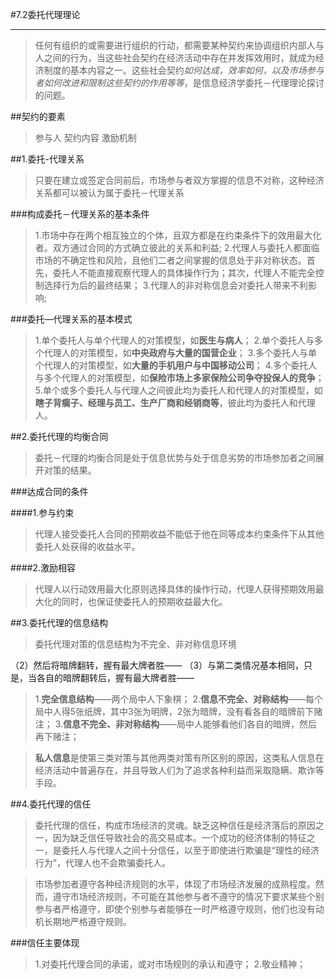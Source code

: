 #7.2委托代理理论

***

>任何有组织的或需要进行组织的行动，都需要某种契约来协调组织内部人与人之间的行为，当这些社会契约在经济活动中存在并发挥效用时，就成为经济制度的基本内容之一。这些社会契约*如何达成，效率如何，以及市场参与者如何改进和限制这些契约的作用等等*，是信息经济学委托－代理理论探讨的问题。

##契约的要素

>参与人 契约内容 激励机制

##1.委托-代理关系

>只要在建立或签定合同前后，市场参与者双方掌握的信息不对称，这种经济关系都可以被认为属于委托－代理关系

###构成委托－代理关系的基本条件

>1.市场中存在两个相互独立的个体，且双方都是在约束条件下的效用最大化者。双方通过合同的方式确立彼此的关系和利益;
>2.代理人与委托人都面临市场的不确定性和风险，且他们二者之间掌握的信息处于非对称状态。首先，委托人不能直接观察代理人的具体操作行为；其次，代理人不能完全控制选择行为后的最终结果；
>3.代理人的非对称信息会对委托人带来不利影响;

###委托—代理关系的基本模式

>1.单个委托人与单个代理人的对策模型，如**医生与病人**；
>2.单个委托人与多个代理人的对策模型，如**中央政府与大量的国营企业**；
>3.多个委托人与单个代理人的对策模型，如**大量的手机用户与中国移动公司**；
>4.多个委托人与多个代理人的对策模型，如**保险市场上多家保险公司争夺投保人的竞争**；
>5.单个或多个委托人与代理人之间彼此均为委托人和代理人的对策模型，如**瞎子背瘸子、经理与员工、生产厂商和经销商等**，彼此均为委托人和代理人。

##2.委托代理的均衡合同

>委托－代理的均衡合同是处于信息优势与处于信息劣势的市场参加者之间展开对策的结果。

###达成合同的条件

####1.参与约束

>代理人接受委托人合同的预期收益不能低于他在同等成本约束条件下从其他委托人处获得的收益水平。

####2.激励相容

>代理人以行动效用最大化原则选择具体的操作行动，代理人获得预期效用最大化的同时，也保证使委托人的预期收益最大化。

##3.委托代理的信息结构

>委托代理对策的信息结构为不完全、非对称信息环境

   （2）然后将暗牌翻转，握有最大牌者胜——
   （3）与第二类情况基本相同，只是，当各自的暗牌翻转后，握有最大牌者胜——

>1.**完全信息结构**——两个局中人下象棋；
>2.**信息不完全、对称结构**——每个局中人得5张纸牌，其中3张为明牌，2张为暗牌，没有看各自的暗牌前下赌注；
>3.**信息不完全、非对称结构**——局中人能够看他们各自的暗牌，然后再下赌注；

>**私人信息**是使第三类对策与其他两类对策有所区别的原因，这类私人信息在经济活动中普遍存在，并且导致人们为了追求各种利益而采取隐瞒、欺诈等手段。

##4.委托代理的信任

>委托代理的信任，构成市场经济的灵魂。缺乏这种信任是经济落后的原因之一，因为缺乏信任导致社会的高交易成本。一个成功的经济体制的特征之一，是委托人与代理人之间十分信任，以至于即使进行欺骗是“理性的经济行为”，代理人也不会欺骗委托人。

> 市场参加者遵守各种经济规则的水平，体现了市场经济发展的成熟程度。然而，遵守市场经济规则，不可能在其他参与者不遵守的情况下要求某些个别参与者严格遵守，即使个别参与者能够在一时严格遵守规则，他们也没有动机长期地严格遵守规则。


###信任主要体现

>1.对委托代理合同的承诺，或对市场规则的承认和遵守；
>2.敬业精神；

